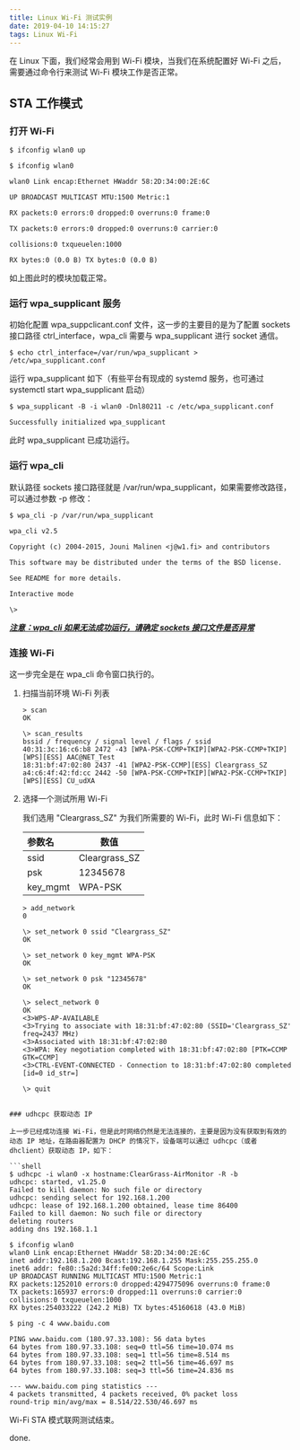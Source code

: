 ```yaml
---
title: Linux Wi-Fi 测试实例
date: 2019-04-10 14:15:27
tags: Linux Wi-Fi
---
```


在 Linux 下面，我们经常会用到 Wi-Fi 模块，当我们在系统配置好 Wi-Fi 之后，需要通过命令行来测试 Wi-Fi 模块工作是否正常。

## STA 工作模式

### 打开 Wi-Fi

```shell
$ ifconfig wlan0 up

$ ifconfig wlan0

wlan0 Link encap:Ethernet HWaddr 58:2D:34:00:2E:6C

UP BROADCAST MULTICAST MTU:1500 Metric:1

RX packets:0 errors:0 dropped:0 overruns:0 frame:0

TX packets:0 errors:0 dropped:0 overruns:0 carrier:0

collisions:0 txqueuelen:1000

RX bytes:0 (0.0 B) TX bytes:0 (0.0 B)
```

如上图此时的模块加载正常。

### 运行 wpa_supplicant 服务

初始化配置 wpa_suppclicant.conf 文件，这一步的主要目的是为了配置 sockets 接口路径 ctrl_interface，wpa_cli 需要与 wpa_supplicant 进行 socket 通信。

```shell
$ echo ctrl_interface=/var/run/wpa_supplicant > /etc/wpa_supplicant.conf
```

运行 wpa_supplicant 如下（有些平台有现成的 systemd 服务，也可通过 systemctl start wpa_supplicant 启动）

```shell
$ wpa_supplicant -B -i wlan0 -Dnl80211 -c /etc/wpa_supplicant.conf

Successfully initialized wpa_supplicant
```

此时 wpa_supplicant 已成功运行。

### 运行 wpa_cli

默认路径 sockets 接口路径就是 /var/run/wpa_supplicant，如果需要修改路径，可以通过参数 -p <path> 修改：

```shell
$ wpa_cli -p /var/run/wpa_supplicant

wpa_cli v2.5

Copyright (c) 2004-2015, Jouni Malinen <j@w1.fi> and contributors

This software may be distributed under the terms of the BSD license.

See README for more details.

Interactive mode

\>
```

***<u>注意：wpa_cli 如果无法成功运行，请确定 sockets 接口文件是否异常</u>***

### 连接 Wi-Fi

这一步完全是在 wpa_cli 命令窗口执行的。

1. 扫描当前环境 Wi-Fi 列表

    ```shell
    > scan
    OK

    \> scan_results
    bssid / frequency / signal level / flags / ssid
    40:31:3c:16:c6:b8 2472 -43 [WPA-PSK-CCMP+TKIP][WPA2-PSK-CCMP+TKIP][WPS][ESS] AAC@NET_Test
    18:31:bf:47:02:80 2437 -41 [WPA2-PSK-CCMP][ESS] Cleargrass_SZ
    a4:c6:4f:42:fd:cc 2442 -50 [WPA-PSK-CCMP+TKIP][WPA2-PSK-CCMP+TKIP][WPS][ESS] CU_udXA
    ```

2. 选择一个测试所用 Wi-Fi

    我们选用 "Cleargrass_SZ" 为我们所需要的 Wi-Fi，此时 Wi-Fi 信息如下：

    | 参数名   | 数值          |
    | :------- | ------------- |
    | ssid     | Cleargrass_SZ |
    | psk      | 12345678      |
    | key_mgmt | WPA-PSK       |

    ```shell
    > add_network
    0

    \> set_network 0 ssid "Cleargrass_SZ"
    OK

    \> set_network 0 key_mgmt WPA-PSK
    OK

    \> set_network 0 psk "12345678"
    OK

    \> select_network 0
    OK
    <3>WPS-AP-AVAILABLE
    <3>Trying to associate with 18:31:bf:47:02:80 (SSID='Cleargrass_SZ' freq=2437 MHz)
    <3>Associated with 18:31:bf:47:02:80
    <3>WPA: Key negotiation completed with 18:31:bf:47:02:80 [PTK=CCMP GTK=CCMP]
    <3>CTRL-EVENT-CONNECTED - Connection to 18:31:bf:47:02:80 completed [id=0 id_str=]

    \> quit
```

### udhcpc 获取动态 IP

上一步已经成功连接 Wi-Fi，但是此时网络仍然是无法连接的，主要是因为没有获取到有效的动态 IP 地址，在路由器配置为 DHCP 的情况下，设备端可以通过 udhcpc（或者 dhclient）获取动态 IP，如下：

```shell
$ udhcpc -i wlan0 -x hostname:ClearGrass-AirMonitor -R -b
udhcpc: started, v1.25.0
Failed to kill daemon: No such file or directory
udhcpc: sending select for 192.168.1.200
udhcpc: lease of 192.168.1.200 obtained, lease time 86400
Failed to kill daemon: No such file or directory
deleting routers
adding dns 192.168.1.1

$ ifconfig wlan0
wlan0 Link encap:Ethernet HWaddr 58:2D:34:00:2E:6C
inet addr:192.168.1.200 Bcast:192.168.1.255 Mask:255.255.255.0
inet6 addr: fe80::5a2d:34ff:fe00:2e6c/64 Scope:Link
UP BROADCAST RUNNING MULTICAST MTU:1500 Metric:1
RX packets:1252010 errors:0 dropped:4294775096 overruns:0 frame:0
TX packets:165937 errors:0 dropped:11 overruns:0 carrier:0
collisions:0 txqueuelen:1000
RX bytes:254033222 (242.2 MiB) TX bytes:45160618 (43.0 MiB)

$ ping -c 4 www.baidu.com

PING www.baidu.com (180.97.33.108): 56 data bytes
64 bytes from 180.97.33.108: seq=0 ttl=56 time=10.074 ms
64 bytes from 180.97.33.108: seq=1 ttl=56 time=8.514 ms
64 bytes from 180.97.33.108: seq=2 ttl=56 time=46.697 ms
64 bytes from 180.97.33.108: seq=3 ttl=56 time=24.836 ms

--- www.baidu.com ping statistics ---
4 packets transmitted, 4 packets received, 0% packet loss
round-trip min/avg/max = 8.514/22.530/46.697 ms
```

 Wi-Fi STA 模式联网测试结束。

done.
